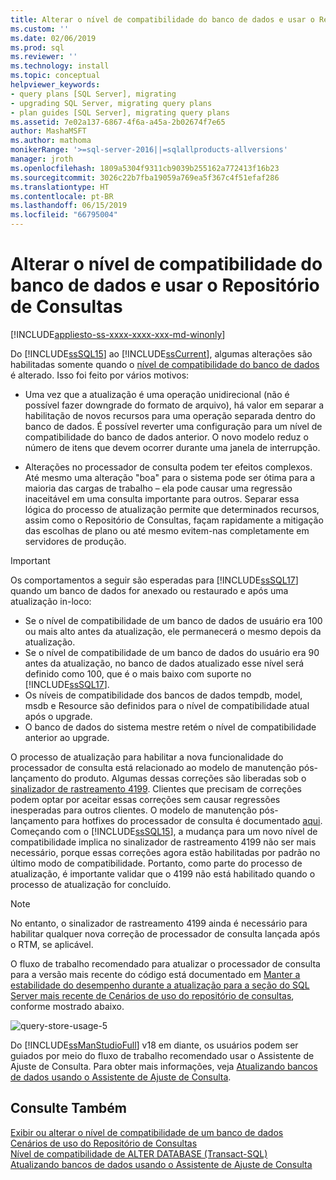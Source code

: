 ```yaml
---
title: Alterar o nível de compatibilidade do banco de dados e usar o Repositório de Consultas | Microsoft Docs
ms.custom: ''
ms.date: 02/06/2019
ms.prod: sql
ms.reviewer: ''
ms.technology: install
ms.topic: conceptual
helpviewer_keywords:
- query plans [SQL Server], migrating
- upgrading SQL Server, migrating query plans
- plan guides [SQL Server], migrating query plans
ms.assetid: 7e02a137-6867-4f6a-a45a-2b02674f7e65
author: MashaMSFT
ms.author: mathoma
monikerRange: '>=sql-server-2016||=sqlallproducts-allversions'
manager: jroth
ms.openlocfilehash: 1809a5304f9311cb9039b255162a772413f16b23
ms.sourcegitcommit: 3026c22b7fba19059a769ea5f367c4f51efaf286
ms.translationtype: HT
ms.contentlocale: pt-BR
ms.lasthandoff: 06/15/2019
ms.locfileid: "66795004"
---
```

# <a name="change-the-database-compatibility-level-and-use-the-query-store"></a>Alterar o nível de compatibilidade do banco de dados e usar o Repositório de Consultas

[!INCLUDE[appliesto-ss-xxxx-xxxx-xxx-md-winonly](../../includes/appliesto-ss-xxxx-xxxx-xxx-md-winonly.md)]

Do [!INCLUDE[ssSQL15](../../includes/sssql15-md.md)] ao [!INCLUDE[ssCurrent](../../includes/sscurrent-md.md)], algumas alterações são habilitadas somente quando o [nível de compatibilidade do banco de dados](../../t-sql/statements/alter-database-transact-sql-compatibility-level.md) é alterado. Isso foi feito por vários motivos:  
  
- Uma vez que a atualização é uma operação unidirecional (não é possível fazer downgrade do formato de arquivo), há valor em separar a habilitação de novos recursos para uma operação separada dentro do banco de dados. É possível reverter uma configuração para um nível de compatibilidade do banco de dados anterior.  O novo modelo reduz o número de itens que devem ocorrer durante uma janela de interrupção.  
  
- Alterações no processador de consulta podem ter efeitos complexos. Até mesmo uma alteração "boa" para o sistema pode ser ótima para a maioria das cargas de trabalho – ela pode causar uma regressão inaceitável em uma consulta importante para outros. Separar essa lógica do processo de atualização permite que determinados recursos, assim como o Repositório de Consultas, façam rapidamente a mitigação das escolhas de plano ou até mesmo evitem-nas completamente em servidores de produção.  
  
> [!IMPORTANT]  
> Os comportamentos a seguir são esperadas para [!INCLUDE[ssSQL17](../../includes/sssql17-md.md)] quando um banco de dados for anexado ou restaurado e após uma atualização in-loco:
> - Se o nível de compatibilidade de um banco de dados de usuário era 100 ou mais alto antes da atualização, ele permanecerá o mesmo depois da atualização.    
> - Se o nível de compatibilidade de um banco de dados do usuário era 90 antes da atualização, no banco de dados atualizado esse nível será definido como 100, que é o mais baixo com suporte no [!INCLUDE[ssSQL17](../../includes/sssql17-md.md)].    
> - Os níveis de compatibilidade dos bancos de dados tempdb, model, msdb e Resource são definidos para o nível de compatibilidade atual após o upgrade.   
> - O banco de dados do sistema mestre retém o nível de compatibilidade anterior ao upgrade.    
  
O processo de atualização para habilitar a nova funcionalidade do processador de consulta está relacionado ao modelo de manutenção pós-lançamento do produto.  Algumas dessas correções são liberadas sob o [sinalizador de rastreamento 4199](../../t-sql/database-console-commands/dbcc-traceon-trace-flags-transact-sql.md#4199).  Clientes que precisam de correções podem optar por aceitar essas correções sem causar regressões inesperadas para outros clientes. O modelo de manutenção pós-lançamento para hotfixes do processador de consulta é documentado [aqui](https://support.microsoft.com/kb/974006). Começando com o [!INCLUDE[ssSQL15](../../includes/sssql15-md.md)], a mudança para um novo nível de compatibilidade implica no sinalizador de rastreamento 4199 não ser mais necessário, porque essas correções agora estão habilitadas por padrão no último modo de compatibilidade. Portanto, como parte do processo de atualização, é importante validar que o 4199 não está habilitado quando o processo de atualização for concluído.  

> [!NOTE]
> No entanto, o sinalizador de rastreamento 4199 ainda é necessário para habilitar qualquer nova correção de processador de consulta lançada após o RTM, se aplicável.
  
O fluxo de trabalho recomendado para atualizar o processador de consulta para a versão mais recente do código está documentado em [Manter a estabilidade do desempenho durante a atualização para a seção do SQL Server mais recente de Cenários de uso do repositório de consultas](../../relational-databases/performance/query-store-usage-scenarios.md#CEUpgrade), conforme mostrado abaixo.  
  
![query-store-usage-5](../../relational-databases/performance/media/query-store-usage-5.png "query-store-usage-5") 

Do [!INCLUDE[ssManStudioFull](../../includes/ssmanstudiofull-md.md)] v18 em diante, os usuários podem ser guiados por meio do fluxo de trabalho recomendado usar o Assistente de Ajuste de Consulta. Para obter mais informações, veja [Atualizando bancos de dados usando o Assistente de Ajuste de Consulta](../../relational-databases/performance/upgrade-dbcompat-using-qta.md).
 
## <a name="see-also"></a>Consulte Também  
[Exibir ou alterar o nível de compatibilidade de um banco de dados](../../relational-databases/databases/view-or-change-the-compatibility-level-of-a-database.md)     
[Cenários de uso do Repositório de Consultas](../../relational-databases/performance/query-store-usage-scenarios.md)     
[Nível de compatibilidade de ALTER DATABASE &#40;Transact-SQL&#41;](../../t-sql/statements/alter-database-transact-sql-compatibility-level.md)     
[Atualizando bancos de dados usando o Assistente de Ajuste de Consulta](../../relational-databases/performance/upgrade-dbcompat-using-qta.md)        
  
